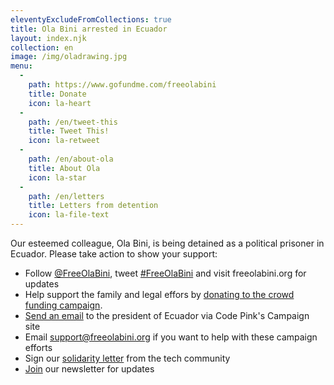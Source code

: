 ```yaml
---
eleventyExcludeFromCollections: true
title: Ola Bini arrested in Ecuador
layout: index.njk
collection: en
image: /img/oladrawing.jpg
menu:
  -
    path: https://www.gofundme.com/freeolabini
    title: Donate
    icon: la-heart
  -
    path: /en/tweet-this
    title: Tweet This!
    icon: la-retweet
  -
    path: /en/about-ola
    title: About Ola
    icon: la-star
  -
    path: /en/letters 
    title: Letters from detention
    icon: la-file-text
---
```

Our esteemed colleague, Ola Bini, is being detained as a political prisoner in Ecuador. Please take action to show your support:

 - Follow [@FreeOlaBini], tweet [#FreeOlaBini] and visit freeolabini.org for updates
 - Help support the family and legal effors by [donating to the crowd funding campaign][donate].
 - [Send an email][codepink] to the president of Ecuador via Code Pink's Campaign site
 - Email [support@freeolabini.org] if you want to help with these campaign efforts
 - Sign our [solidarity letter][statement] from the tech community
 - [Join][newsletter] our newsletter for updates

[@FreeOlaBini]: http://twitter.com/FreeOlaBini
[#FreeOlaBini]: https://twitter.com/intent/tweet?url=https://freeolabini.org&text=Digital+rights+defender+Ola+Bini+has+been+imprisoned+in+Ecuador.+Please+follow+@FreeOlaBini+%23FreeOlaBini&hashtags=FreeOlaBini
[donate]: https://www.gofundme.com/freeolabini
[codepink]: https://www.codepink.org/free-ola-bini
[support@freeolabini.org]: mailto:support@freeolabini.org
[statement]: /en/statement/
[newsletter]: /en/subscribe/

